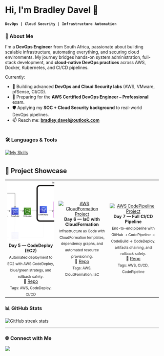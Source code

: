 # Hi, I'm Bradley Davel 👋
**`DevOps | Cloud Security | Infrastructure Automation`**


### 🚀 About Me  
I'm a **DevOps Engineer** from South Africa, passionate about building scalable infrastructure, automating everything, and securing cloud environments. My journey bridges hands-on system administration, full-stack development, and **cloud-native DevOps practices** across AWS, Docker, Kubernetes, and CI/CD pipelines.  

Currently:  
- 🔭 Building advanced **DevOps and Cloud Security labs** (AWS, VMware, pfSense, CI/CD).  
- 🌱 Preparing for the **AWS Certified DevOps Engineer – Professional** exam.  
- 🛡️ Applying my **SOC + Cloud Security background** to real-world DevOps pipelines.  
- 📫 Reach me: **bradley.davel@outlook.com**  
# 
### 🛠️ Languages & Tools

[![My Skills](https://skillicons.dev/icons?i=aws,docker,kubernetes,git,github,terraform,linux,python,javascript,php,mysql,androidstudio&theme=light)](https://skillicons.dev)
</br>

# 

## 🚀 Project Showcase

<table>
  <tr>
    <td align="center" width="33%">
      <a href="https://github.com/BradleyDavel/AWS-DevOps-Project_Day5">
        <img src="./day5.png"
             alt="AWS CodeDeploy Project"
             style="width:100%; height:200px; object-fit:cover;"/>
      </a>
      <br/>
      <b>Day 5 — CodeDeploy (EC2)</b><br/>
      <sub>Automated deployment to EC2 with AWS CodeDeploy, blue/green strategy, and rollback safety.</sub><br/>
      🔗 <a href="https://github.com/BradleyDavel/AWS-DevOps-Project_Day5">Repo</a>
      <br/>
      <sub>Tags: AWS, CodeDeploy, CI/CD</sub>
    </td>
    <td align="center" width="33%">
      <a href="https://github.com/BradleyDavel/AWS-DevOps-Project_Day6">
        <img src="https://learn.nextwork.org/projects/static/aws-cloudformation.png"
             alt="AWS CloudFormation Project"
             style="width:100%; height:200px; object-fit:cover;"/>
      </a>
      <br/>
      <b>Day 6 — IaC with CloudFormation</b><br/>
      <sub>Infrastructure as Code with CloudFormation templates, dependency graphs, and automated resource provisioning.</sub><br/>
      🔗 <a href="https://github.com/BradleyDavel/AWS-DevOps-Project_Day6">Repo</a>
      <br/>
      <sub>Tags: AWS, CloudFormation, IaC</sub>
    </td>
    <td align="center" width="33%">
      <a href="https://github.com/BradleyDavel/AWS-DevOps-Project_Day7">
        <img src="https://learn.nextwork.org/projects/static/aws-codepipeline.png"
             alt="AWS CodePipeline Project"
             style="width:100%; height:200px; object-fit:cover;"/>
      </a>
      <br/>
      <b>Day 7 — Full CI/CD Pipeline</b><br/>
      <sub>End-to-end pipeline with GitHub → CodePipeline → CodeBuild → CodeDeploy, artifacts chaining, and rollback safety.</sub><br/>
      🔗 <a href="https://github.com/BradleyDavel/AWS-DevOps-Project_Day7">Repo</a>
      <br/>
      <sub>Tags: AWS, CI/CD, CodePipeline</sub>
    </td>
  </tr>
</table>



### 📊 GitHub Stats  
<p align="left">
  <img src="https://github-readme-streak-stats.herokuapp.com/?user=bradleydavel&theme=github_dark" alt="GitHub streak stats" />
</p>

---

### 🌐 Connect with Me  
<p align="left">
<a href="https://linkedin.com/in/bradleydavel" target="blank"><img src="https://img.shields.io/badge/LinkedIn-0077B5.svg?style=for-the-badge&logo=linkedin&logoColor=white"/></a>
</p>
